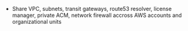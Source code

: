 - Share VPC, subnets, transit gateways, route53 resolver, license manager, private ACM, network firewall accross AWS accounts and organizational units